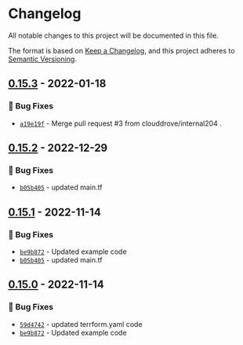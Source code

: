 # Changelog
All notable changes to this project will be documented in this file.

The format is based on [Keep a Changelog](https://keepachangelog.com/en/1.0.0/),
and this project adheres to [Semantic Versioning](https://semver.org/spec/v2.0.0.html).

## [0.15.3] - 2022-01-18
### :bug: Bug Fixes
- [`a19e19f`](https://github.com/clouddrove/terraform-aws-documentdb/commit/a19e19f2e855d0649301c6856e85ffbabe09260b) - Merge pull request #3 from clouddrove/internal204 .


## [0.15.2] - 2022-12-29
### :bug: Bug Fixes
- [`b05b405`](https://github.com/clouddrove/terraform-aws-documentdb/commit/b05b405864e5f8d369e838218a66697cd0835ba3) - updated main.tf


## [0.15.1] - 2022-11-14
### :bug: Bug Fixes
- [`be9b872`](https://github.com/clouddrove/terraform-aws-documentdb/commit/be9b8720e01f7737296d9f01903fc42982b1d1a8) - Updated example code
- [`b05b405`](https://github.com/clouddrove/terraform-aws-documentdb/commit/b05b405864e5f8d369e838218a66697cd0835ba3#) - updated main.tf

## [0.15.0] - 2022-11-14
### :bug: Bug Fixes
- [`59d4742`](https://github.com/clouddrove/terraform-aws-documentdb/commit/59d474240b75eb81942a7fcb9704893f0cd57b08) - updated terrform.yaml code
- [`be9b872`](https://github.com/clouddrove/terraform-aws-documentdb/commit/be9b8720e01f7737296d9f01903fc42982b1d1a8) - Updated example code



[0.15.0]: https://github.com/clouddrove/terraform-aws-documentdb/compare/0.15.0...master
[0.15.1]: https://github.com/clouddrove/terraform-aws-documentdb/compare/0.15.1...master
[0.15.2]: https://github.com/clouddrove/terraform-aws-documentdb/compare/0.15.2...master
[0.15.3]: https://github.com/clouddrove/terraform-aws-documentdb/releases/tag/0.15.3

